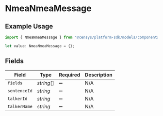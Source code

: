 # NmeaNmeaMessage

## Example Usage

```typescript
import { NmeaNmeaMessage } from "@censys/platform-sdk/models/components";

let value: NmeaNmeaMessage = {};
```

## Fields

| Field              | Type               | Required           | Description        |
| ------------------ | ------------------ | ------------------ | ------------------ |
| `fields`           | *string*[]         | :heavy_minus_sign: | N/A                |
| `sentenceId`       | *string*           | :heavy_minus_sign: | N/A                |
| `talkerId`         | *string*           | :heavy_minus_sign: | N/A                |
| `talkerName`       | *string*           | :heavy_minus_sign: | N/A                |
